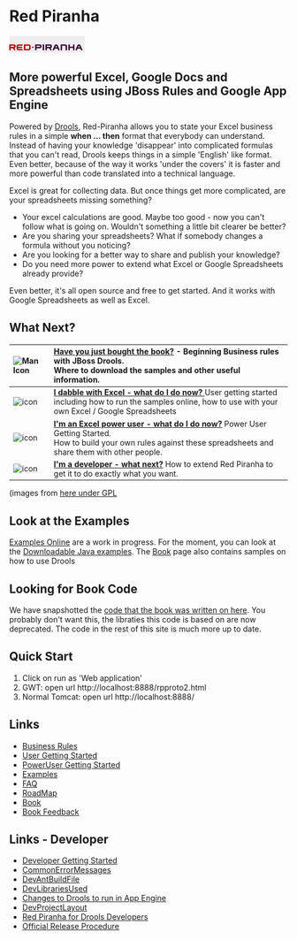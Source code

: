 # Red Piranha 

![Red Piranha Logo](/site/images/top/02.gif)

## More powerful Excel, Google Docs and Spreadsheets using JBoss Rules and Google App Engine

Powered by [Drools](http://www.jboss.org/drools), Red-Piranha allows you to state your Excel business rules in a simple **when ... then** format that everybody can understand.
Instead of having your knowledge 'disappear' into complicated formulas that you can't read, Drools keeps things in a simple 'English' like format.
Even better, because of the way it works 'under the covers' it is faster and more powerful than code translated into a technical language.

Excel is great for collecting data. But once things get more complicated, are your spreadsheets missing something?

* Your excel calculations are good. Maybe too good - now you can't follow what is going on. Wouldn't something a little bit clearer be better?
* Are you sharing your spreadsheets? What if somebody changes a formula without you noticing?
* Are you looking for a better way to share and publish your knowledge?
* Do you need more power to extend what Excel or Google Spreadsheets already provide?

Even better, it's all open source and free to get started. And it works with Google Spreadsheets as well as Excel.

## What Next?

| ![Man Icon](http://icons.iconarchive.com/icons/mart/glaze/48/man-icon.png) | **[Have you just bought the book?](docs/Book.md)** - Beginning Business rules with JBoss Drools. <br /> Where to download the samples and other useful information. |
|:----------------------------------------------------------------------------|:---------------------------------------------------------------------------------------------------------------------------------------------------------------|
| ![icon](http://icons.iconarchive.com/icons/mart/glaze/48/spreadsheet-icon.png) | **[I dabble with Excel - what do I do now? ](docs/UserEndUserGettingStarted.md)** User getting started <br /> including how to run the samples online, how to use with your own Excel / Google Spreadsheets|
| ![icon](http://icons.iconarchive.com/icons/mart/glaze/48/package-development-icon.png) | **[I'm an Excel power user - what do I do now?](docs/PowerPowerUserGettingStarted.md)** Power User Getting Started. <br /> How to build your own rules against these spreadsheets and share them with other people.|
|  ![icon](http://icons.iconarchive.com/icons/mart/glaze/48/source-j-icon.png) | **[I'm a developer - what next?](docs/DevDeveloperGettingStarted.md)** How to extend Red Piranha to get it to do exactly what you want.|

(images from [here under GPL](http://www.iconarchive.com/show/glaze-icons-by-mart/spreadsheet-icon.html)

## Look at the Examples

[Examples Online](docs/RedPiranha.md) are a work in progress. For the moment, you can look at the [Downloadable Java examples](docs/RedPiranhaExamples.md). The [Book](docs/Book.md) page also contains samples on how to use Drools

## Looking for Book Code
We have snapshotted the [code that the book was written on here](https://github.com/paulbrowne-irl/red-piranha/tree/v0.9). You probably don't want this, the libraties this code is based on are now deprecated. The code in the rest of this site is much more up to date.

## Quick Start 

1. Click on run as 'Web application'
1. GWT: open url http://localhost:8888/rpproto2.html
1. Normal Tomcat: open url http://localhost:8888/
 
## Links 

* [Business Rules](docs/BusinessRules.md)
* [User Getting Started](docs/UserEndUserGettingStarted.md)
* [PowerUser Getting Started](docs/PowerUserGettingStarted.md)
* [Examples](docs/RedPiranhaExamples.md)
* [FAQ](docs/FAQ.md)
* [RoadMap](docs/RoadMap.md)
* [Book](docs/Book.md)
* [Book Feedback](docs/BookFeedback.md)

## Links - Developer

* [Developer Getting Started](docs/DevDeveloperGettingStarted.md)
* [CommonErrorMessages](docs/CommonErrorMessages.md)
* [DevAntBuildFile](docs/DevAntBuildFile.md)
* [DevLibrariesUsed](docs/DevLibrariesUsed.md)
* [Changes to Drools to run in App Engine](docs/ModifyDroolsRunInGoogleAppEngine.md)
* [DevProjectLayout](docs/DevProjectLayout.md)
* [Red Piranha for Drools Developers](docs/DevRedPiranhaForDroolsDevelopers.md)
* [Official Release Procedure](docs/DevOfficialReleaseProcedure.md)


